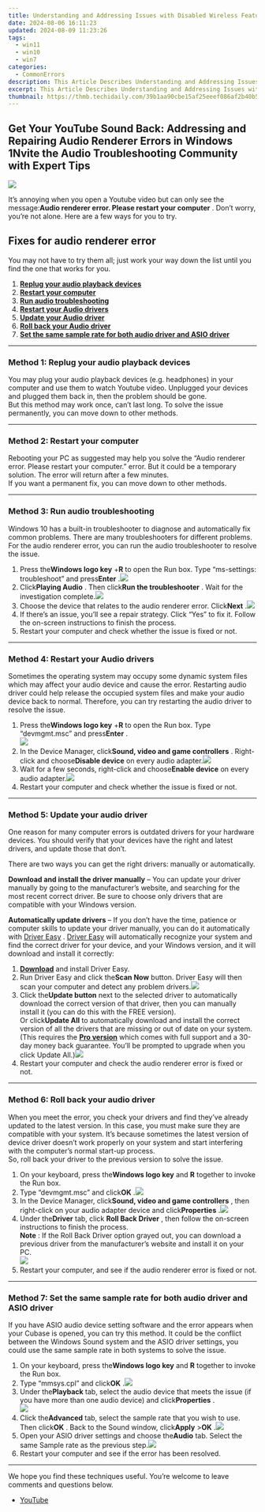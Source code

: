 ```yaml
---
title: Understanding and Addressing Issues with Disabled Wireless Features in Computers
date: 2024-08-06 16:11:23
updated: 2024-08-09 11:23:26
tags:
  - win11
  - win10
  - win7
categories:
  - CommonErrors
description: This Article Describes Understanding and Addressing Issues with Disabled Wireless Features in Computers
excerpt: This Article Describes Understanding and Addressing Issues with Disabled Wireless Features in Computers
thumbnail: https://thmb.techidaily.com/39b1aa90cbe15af25eeef086af2b40b5abbe4ea0e44addc2aa4ec5af37792daa.jpg
---
```


## Get Your YouTube Sound Back: Addressing and Repairing Audio Renderer Errors in Windows 1Nvite the Audio Troubleshooting Community with Expert Tips

![](https://images.drivereasy.com/wp-content/uploads/2019/05/audio.jpg)

 It’s annoying when you open a Youtube video but can only see the message:**Audio renderer error. Please restart your computer** . Don’t worry, you’re not alone. Here are a few ways for you to try.

## Fixes for audio renderer error

 You may not have to try them all; just work your way down the list until you find the one that works for you.

1. [**Replug your audio playback devices**](https://tools.techidaily.com/drivereasy/download/)
2. [**Restart your computer**](https://tools.techidaily.com/drivereasy/download/)
3. [**Run audio troubleshooting**](https://tools.techidaily.com/drivereasy/download/)
4. [**Restart your Audio drivers**](https://tools.techidaily.com/drivereasy/download/)
5. [**Update your Audio driver**](https://tools.techidaily.com/drivereasy/download/)
6. [**Roll back your Audio driver**](https://tools.techidaily.com/drivereasy/download/)
7. [**Set the same sample rate for both audio driver and ASIO driver**](https://tools.techidaily.com/drivereasy/download/)

---

### Method 1: Replug your audio playback devices

 You may plug your audio playback devices (e.g. headphones) in your computer and use them to watch Youtube video. Unplugged your devices and plugged them back in, then the problem should be gone.  
 But this method may work once, can’t last long. To solve the issue permanently, you can move down to other methods.

---

### Method 2: Restart your computer

 Rebooting your PC as suggested may help you solve the “Audio renderer error. Please restart your computer.” error. But it could be a temporary solution. The error will return after a few minutes.  
 If you want a permanent fix, you can move down to other methods.

---

### Method 3: Run audio troubleshooting

 Windows 10 has a built-in troubleshooter to diagnose and automatically fix common problems. There are many troubleshooters for different problems. For the audio renderer error, you can run the audio troubleshooter to resolve the issue.

1. Press the**Windows logo key** +**R** to open the Run box. Type “ms-settings: troubleshoot” and press**Enter** .![](https://images.drivereasy.com/wp-content/uploads/2019/05/01.jpg)
2. Click**Playing Audio** . Then click**Run the troubleshooter** . Wait for the investigation complete.![](https://images.drivereasy.com/wp-content/uploads/2019/05/02.jpg)
3. Choose the device that relates to the audio renderer error. Click**Next** .![](https://images.drivereasy.com/wp-content/uploads/2019/05/14.jpg)
4. If there’s an issue, you’ll see a repair strategy. Click “Yes” to fix it. Follow the on-screen instructions to finish the process.
5. Restart your computer and check whether the issue is fixed or not.

---

### Method 4: Restart your Audio drivers

 Sometimes the operating system may occupy some dynamic system files which may affect your audio device and cause the error. Restarting audio driver could help release the occupied system files and make your audio device back to normal. Therefore, you can try restarting the audio driver to resolve the issue.

1. Press the**Windows logo key** +**R** to open the Run box. Type “devmgmt.msc” and press**Enter** .  
![](https://images.drivereasy.com/wp-content/uploads/2019/05/05.jpg)
2. In the Device Manager, click**Sound, video and game controllers** . Right-click and choose**Disable device** on every audio adapter.![](https://images.drivereasy.com/wp-content/uploads/2019/05/07.jpg)
3. Wait for a few seconds, right-click and choose**Enable device** on every audio adapter.![](https://images.drivereasy.com/wp-content/uploads/2019/05/08.jpg)
4. Restart your computer and check whether the issue is fixed or not.

---

### Method 5: Update your audio driver  

 One reason for many computer errors is outdated drivers for your hardware devices. You should verify that your devices have the right and latest drivers, and update those that don’t.

 There are two ways you can get the right drivers: manually or automatically.

**Download and install the driver manually** – You can update your driver manually by going to the manufacturer’s website, and searching for the most recent correct driver. Be sure to choose only drivers that are compatible with your Windows version.

**Automatically update drivers** – If you don’t have the time, patience or computer skills to update your driver manually, you can do it automatically with [Driver Easy](https://tools.techidaily.com/drivereasy/download/) . [Driver Easy](https://tools.techidaily.com/drivereasy/download/) will automatically recognize your system and find the correct driver for your device, and your Windows version, and it will download and install it correctly:

1. **[Download](https://tools.techidaily.com/drivereasy/download/)**  and install Driver Easy.
2. Run Driver Easy and click the**Scan Now** button. Driver Easy will then scan your computer and detect any problem drivers.![](https://images.drivereasy.com/wp-content/uploads/2019/05/Snap67-2.jpg)
3. Click the**Update button** next to the selected driver to automatically download the correct version of that driver, then you can manually install it (you can do this with the FREE version).  
 Or click**Update All** to automatically download and install the correct version of all the drivers that are missing or out of date on your system. (This requires the **[Pro version](https://tools.techidaily.com/drivereasy/download/)**  which comes with full support and a 30-day money back guarantee. You’ll be prompted to upgrade when you click Update All.)![](https://images.drivereasy.com/wp-content/uploads/2019/05/Snap853.jpg)
4. Restart your computer and check the audio renderer error is fixed or not.

---

### Method 6: Roll back your audio driver

 When you meet the error, you check your drivers and find they’ve already updated to the latest version. In this case, you must make sure they are compatible with your system. It’s because sometimes the latest version of device driver doesn’t work properly on your system and start interfering with the computer’s normal start-up process.  
 So, roll back your driver to the previous version to solve the issue.

1. On your keyboard, press the**Windows logo key** and **R** together to invoke the Run box.
2. Type “devmgmt.msc” and click**OK** .![](https://images.drivereasy.com/wp-content/uploads/2019/05/05-1.jpg)
3. In the Device Manager, click**Sound, video and game controllers** , then right-click on your audio adapter device and click**Properties** .![](https://images.drivereasy.com/wp-content/uploads/2019/05/10.jpg)
4. Under the**Driver** tab, click **Roll Back Driver** , then follow the on-screen instructions to finish the process.  
**Note** : If the Roll Back Driver option grayed out, you can download a previous driver from the manufacturer’s website and install it on your PC.  
![](https://images.drivereasy.com/wp-content/uploads/2019/05/11.jpg)
5. Restart your computer, and see if the audio renderer error is fixed or not.

---

### Method 7: Set the same sample rate for both audio driver and ASIO driver

 If you have ASIO audio device setting software and the error appears when your Cubase is opened, you can try this method. It could be the conflict between the Windows Sound system and the ASIO driver settings, you could use the same sample rate in both systems to solve the issue.

1. On your keyboard, press the**Windows logo key** and **R** together to invoke the Run box.
2. Type “mmsys.cpl” and click**OK** .![](https://images.drivereasy.com/wp-content/uploads/2019/05/03-2.jpg)
3. Under the**Playback** tab, select the audio device that meets the issue (if you have more than one audio device) and click**Properties** .  
![](https://images.drivereasy.com/wp-content/uploads/2019/05/04-1.jpg)
4. Click the**Advanced** tab, select the sample rate that you wish to use. Then click**OK** . Back to the Sound window, click**Apply** \>**OK** .![](https://images.drivereasy.com/wp-content/uploads/2019/05/12.jpg)
5. Open your ASIO driver settings and choose the**Audio** tab. Select the same Sample rate as the previous step.![](https://images.drivereasy.com/wp-content/uploads/2019/05/13.jpg)
6. Restart your computer and see if the error has been resolved.

---

 We hope you find these techniques useful. You’re welcome to leave comments and questions below.

* [YouTube](https://tools.techidaily.com/drivereasy/download/)

<ins class="adsbygoogle"
     style="display:block"
     data-ad-format="autorelaxed"
     data-ad-client="ca-pub-7571918770474297"
     data-ad-slot="1223367746"></ins>



<ins class="adsbygoogle"
     style="display:block"
     data-ad-client="ca-pub-7571918770474297"
     data-ad-slot="8358498916"
     data-ad-format="auto"
     data-full-width-responsive="true"></ins>
